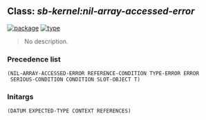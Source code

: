 ## Class: ***sb-kernel:nil-array-accessed-error***
[![package](https://img.shields.io/badge/Package-SB--KERNEL-5f9ea0.svg?style=social&colorA=999999)](../) [![type](https://img.shields.io/badge/Type-Class-5f9ea0.svg?style=social&colorA=999999)](../#class) 

> No description.

### Precedence list
```
(NIL-ARRAY-ACCESSED-ERROR REFERENCE-CONDITION TYPE-ERROR ERROR
 SERIOUS-CONDITION CONDITION SLOT-OBJECT T)
```
### Initargs
```
(DATUM EXPECTED-TYPE CONTEXT REFERENCES)
```
